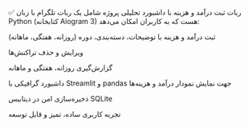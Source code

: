 ✅ ربات ثبت درآمد و هزینه با داشبورد تحلیلی
پروژه شامل یک ربات تلگرام با زبان Python (کتابخانه Aiogram 3) هست که به کاربران امکان می‌دهد:

ثبت درآمد و هزینه با توضیحات، دسته‌بندی، دوره (روزانه، هفتگی، ماهانه)

ویرایش و حذف تراکنش‌ها

گزارش‌گیری روزانه، هفتگی و ماهانه

داشبورد گرافیکی با Streamlit و pandas جهت نمایش نمودار درآمد و هزینه‌ها

ذخیره‌سازی امن در دیتابیس SQLite

تجربه کاربری ساده، تمیز و قابل توسعه